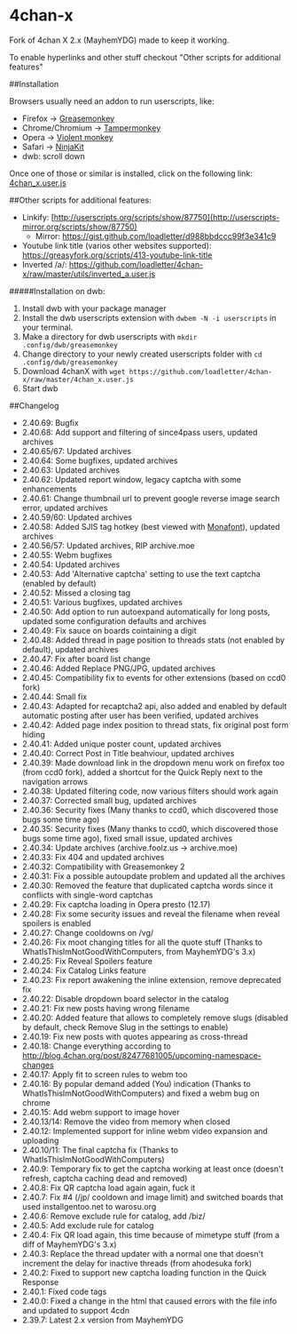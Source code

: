 4chan-x
=======

Fork of 4chan X 2.x (MayhemYDG) made to keep it working.

To enable hyperlinks and other stuff checkout "Other scripts for additional features"

##Installation

Browsers usually need an addon to run userscripts, like:

- Firefox -> [Greasemonkey](https://addons.mozilla.org/en/firefox/addon/greasemonkey/)
- Chrome/Chromium -> [Tampermonkey](https://chrome.google.com/webstore/detail/tampermonkey/dhdgffkkebhmkfjojejmpbldmpobfkfo)
- Opera -> [Violent monkey](https://addons.opera.com/en/extensions/details/violent-monkey/)
- Safari -> [NinjaKit](https://github.com/os0x/NinjaKit)
- dwb: scroll down

Once one of those or similar is installed, click on the following link: [4chan_x.user.js](https://github.com/loadletter/4chan-x/raw/master/4chan_x.user.js)

##Other scripts for additional features:
- Linkify: [http://userscripts.org/scripts/show/87750](http://userscripts-mirror.org/scripts/show/87750)
    - Mirror: https://gist.github.com/loadletter/d988bbdccc99f3e341c9
- Youtube link title (varios other websites supported): https://greasyfork.org/scripts/413-youtube-link-title
- Inverted /a/: https://github.com/loadletter/4chan-x/raw/master/utils/inverted_a.user.js

#####Installation on dwb:
1. Install dwb with your package manager
2. Install the dwb userscripts extension with `dwbem -N -i userscripts` in your terminal.
3. Make a directory for dwb userscripts with `mkdir .config/dwb/greasemonkey`
4. Change directory to your newly created userscripts folder with `cd .config/dwb/greasemonkey`
5. Download 4chanX with `wget https://github.com/loadletter/4chan-x/raw/master/4chan_x.user.js`
6. Start dwb

##Changelog
- 2.40.69: Bugfix
- 2.40.68: Add support and filtering of since4pass users, updated archives
- 2.40.65/67: Updated archives
- 2.40.64: Some bugfixes, updated archives
- 2.40.63: Updated archives
- 2.40.62: Updated report window, legacy captcha with some enhancements
- 2.40.61: Change thumbnail url to prevent google reverse image search error, updated archives
- 2.40.59/60: Updated archives
- 2.40.58: Added SJIS tag hotkey (best viewed with [Monafont](http://monafont.sourceforge.net/index-e.html)), updated archives
- 2.40.56/57: Updated archives, RIP archive.moe
- 2.40.55: Webm bugfixes
- 2.40.54: Updated archives
- 2.40.53: Add 'Alternative captcha' setting to use the text captcha (enabled by default)
- 2.40.52: Missed a closing tag
- 2.40.51: Various bugfixes, updated archives
- 2.40.50: Add option to run autoexpand automatically for long posts, updated some configuration defaults and archives
- 2.40.49: Fix sauce on boards cointaining a digit
- 2.40.48: Added thread in page position to threads stats (not enabled by default), updated archives
- 2.40.47: Fix after board list change
- 2.40.46: Added Replace PNG/JPG, updated archives
- 2.40.45: Compatibility fix to events for other extensions (based on ccd0 fork)
- 2.40.44: Small fix
- 2.40.43: Adapted for recaptcha2 api, also added and enabled by default automatic posting after user has been verified, updated archives
- 2.40.42: Added page index position to thread stats, fix original post form hiding
- 2.40.41: Added unique poster count, updated archives
- 2.40.40: Correct Post in Title beahviour, updated archives
- 2.40.39: Made download link in the dropdown menu work on firefox too (from ccd0 fork), added a shortcut for the Quick Reply next to the navigation arrows
- 2.40.38: Updated filtering code, now various filters should work again
- 2.40.37: Corrected small bug, updated archives
- 2.40.36: Security fixes (Many thanks to ccd0, which discovered those bugs some time ago)
- 2.40.35: Security fixes (Many thanks to ccd0, which discovered those bugs some time ago), fixed small issue, updated archives
- 2.40.34: Update archives (archive.foolz.us -> archive.moe)
- 2.40.33: Fix 404 and updated archives
- 2.40.32: Compatibility with Greasemonkey 2
- 2.40.31: Fix a possible autoupdate problem and updated all the archives
- 2.40.30: Removed the feature that duplicated captcha words since it conflicts with single-word captchas
- 2.40.29: Fix captcha loading in Opera presto (12.17)
- 2.40.28: Fix some security issues and reveal the filename when reveal spoilers is enabled
- 2.40.27: Change cooldowns on /vg/
- 2.40.26: Fix moot changing titles for all the quote stuff (Thanks to WhatIsThisImNotGoodWithComputers, from MayhemYDG's 3.x)
- 2.40.25: Fix Reveal Spoilers feature
- 2.40.24: Fix Catalog Links feature
- 2.40.23: Fix report awakening the inline extension, remove deprecated fix
- 2.40.22: Disable dropdown board selector in the catalog
- 2.40.21: Fix new posts having wrong filename
- 2.40.20: Added feature that allows to completely remove slugs (disabled by default, check Remove Slug in the settings to enable)
- 2.40.19: Fix new posts with quotes appearing as cross-thread
- 2.40.18: Change everything according to http://blog.4chan.org/post/82477681005/upcoming-namespace-changes
- 2.40.17: Apply fit to screen rules to webm too
- 2.40.16: By popular demand added (You) indication (Thanks to WhatIsThisImNotGoodWithComputers) and fixed a webm bug on chrome
- 2.40.15: Add webm support to image hover
- 2.40.13/14: Remove the video from memory when closed
- 2.40.12: Implemented support for inline webm video expansion and uploading
- 2.40.10/11: The final captcha fix (Thanks to WhatIsThisImNotGoodWithComputers)
- 2.40.9: Temporary fix to get the captcha working at least once (doesn't refresh, captcha caching dead and removed)
- 2.40.8: Fix QR captcha load again again, fuck it
- 2.40.7: Fix #4 (/jp/ cooldown and image limit) and switched boards that used installgentoo.net to warosu.org
- 2.40.6: Remove exclude rule for catalog, add /biz/
- 2.40.5: Add exclude rule for catalog
- 2.40.4: Fix QR load again, this time because of mimetype stuff (from a diff of MayhemYDG's 3.x)
- 2.40.3: Replace the thread updater with a normal one that doesn't increment the delay for inactive threads (from ahodesuka fork)
- 2.40.2: Fixed to support new captcha loading function in the Quick Response
- 2.40.1: Fixed code tags
- 2.40.0: Fixed a change in the html that caused errors with the file info and updated to support 4cdn
- 2.39.7: Latest 2.x version from MayhemYDG
